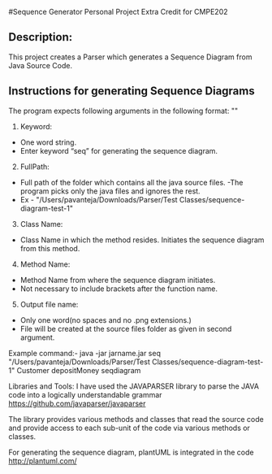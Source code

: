 #Sequence Generator
Personal Project Extra Credit for CMPE202

## Description:
This project creates a Parser which generates a Sequence Diagram from Java Source Code.

## Instructions for generating Sequence Diagrams
The program expects following arguments in the following format:
<Keyword> "<FullPath>" <ClassName> <MethodName> <OutputFileName>

1. Keyword:
  - One word string.
  - Enter keyword “seq” for generating the sequence diagram.

2. FullPath:
  - Full path of the folder which contains all the java source files. 
  -The program picks only the java files and ignores the rest.
  - Ex - "/Users/pavanteja/Downloads/Parser/Test Classes/sequence-diagram-test-1"

3. Class Name:
  - Class Name in which the method resides. Initiates the sequence diagram from this method.

4. Method Name:
  - Method Name from where the sequence diagram initiates.
  - Not necessary to include brackets after the function name.

5. Output file name:
  - Only one word(no spaces and no .png extensions.)
  - File will be created at the source files folder as given in second argument.
   
  Example command:-
  java -jar jarname.jar seq "/Users/pavanteja/Downloads/Parser/Test Classes/sequence-diagram-test-1" Customer depositMoney seqdiagram
  
  
 Libraries and Tools:
I have used the JAVAPARSER library to parse the JAVA code into a logically understandable grammar 
https://github.com/javaparser/javaparser

The library provides various methods and classes that read the source code and provide access to each sub-unit of the code via various methods or classes.

For generating the sequence diagram, plantUML is integrated in the code
http://plantuml.com/


